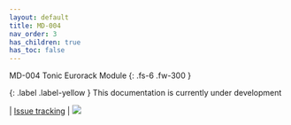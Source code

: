 ```yaml
---
layout: default
title: MD-004
nav_order: 3
has_children: true
has_toc: false
---
```


MD-004 Tonic Eurorack Module
{: .fs-6 .fw-300 }

{: .label .label-yellow }
This documentation is currently under development

| <a href="https://github.com/mnemonicdevices/md001/issues">Issue tracking</a>
| <img src="https://mnemonicdevices.io/cdn/shop/files/md004-fire-bk-medium.png?v=1734568768&width=823" />